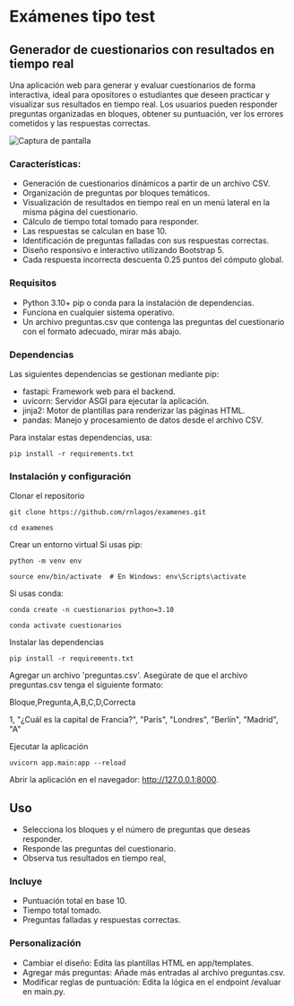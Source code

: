 # Exámenes tipo test
## Generador de cuestionarios con resultados en tiempo real

Una aplicación web para generar y evaluar cuestionarios de forma interactiva, ideal para opositores o estudiantes que deseen practicar y visualizar sus resultados en tiempo real. Los usuarios pueden responder preguntas organizadas en bloques, obtener su puntuación, ver los errores cometidos y las respuestas correctas.

![Captura de pantalla](https://rnlagos.com/images/cuestionario.png)

### Características:

- Generación de cuestionarios dinámicos a partir de un archivo CSV.
- Organización de preguntas por bloques temáticos.
- Visualización de resultados en tiempo real en un menú lateral en la misma página del cuestionario.
- Cálculo de tiempo total tomado para responder.
- Las respuestas se calculan en base 10.
- Identificación de preguntas falladas con sus respuestas correctas.
- Diseño responsivo e interactivo utilizando Bootstrap 5.
- Cada respuesta incorrecta descuenta 0.25 puntos del cómputo global.

### Requisitos

- Python 3.10+ pip o conda para la instalación de dependencias.
- Funciona en cualquier sistema operativo.
- Un archivo preguntas.csv que contenga las preguntas del cuestionario con el formato adecuado, mirar más abajo.

### Dependencias

Las siguientes dependencias se gestionan mediante pip:

- fastapi: Framework web para el backend.
- uvicorn: Servidor ASGI para ejecutar la aplicación.
- jinja2: Motor de plantillas para renderizar las páginas HTML.
- pandas: Manejo y procesamiento de datos desde el archivo CSV.

Para instalar estas dependencias, usa:

`pip install -r requirements.txt`

### Instalación y configuración

Clonar el repositorio

`git clone https://github.com/rnlagos/examenes.git`  

`cd examenes`

Crear un entorno virtual Si usas pip:

`python -m venv env`  

`source env/bin/activate  # En Windows: env\Scripts\activate`

Si usas conda:

`conda create -n cuestionarios python=3.10`  

`conda activate cuestionarios`

Instalar las dependencias

`pip install -r requirements.txt`

Agregar un archivo 'preguntas.csv'. Asegúrate de que el archivo preguntas.csv tenga el siguiente formato:

Bloque,Pregunta,A,B,C,D,Correcta

1, "¿Cuál es la capital de Francia?", "París", "Londres", "Berlín", "Madrid", "A"

Ejecutar la aplicación

`uvicorn app.main:app --reload`

Abrir la aplicación en el navegador: http://127.0.0.1:8000.

## Uso

- Selecciona los bloques y el número de preguntas que deseas responder.
- Responde las preguntas del cuestionario.
- Observa tus resultados en tiempo real,

### Incluye

- Puntuación total en base 10.
- Tiempo total tomado.
- Preguntas falladas y respuestas correctas.

### Personalización

- Cambiar el diseño: Edita las plantillas HTML en app/templates.
- Agregar más preguntas: Añade más entradas al archivo preguntas.csv.
- Modificar reglas de puntuación: Edita la lógica en el endpoint /evaluar en main.py.
